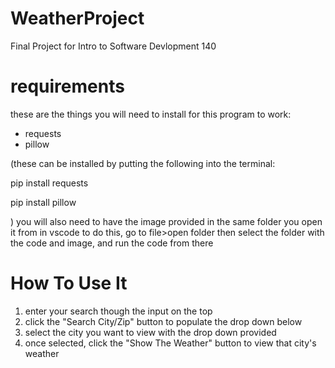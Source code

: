 # WeatherProject

Final Project for Intro to Software Devlopment 140

# requirements
these are the things you will need to install for this program to work:
* requests
* pillow

(these can be installed by putting the following into the terminal:

pip install requests

pip install pillow

)
you will also need to have the image provided in the same folder you open it from in vscode
to do this, go to file>open folder then select the folder with the code and image, and run the code from there

# How To Use It
1. enter your search though the input on the top
2. click the "Search City/Zip" button to populate the drop down below
3. select the city you want to view with the drop down provided
4. once selected, click the "Show The Weather" button to view that city's weather
